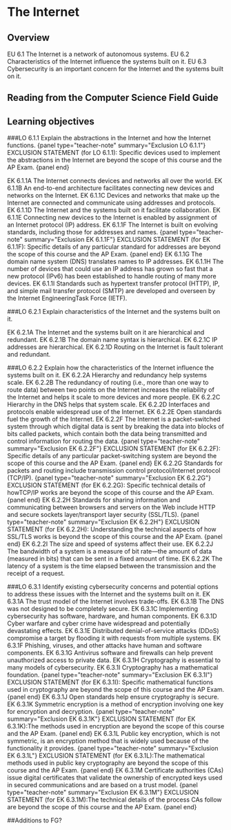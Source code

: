 # The Internet

## Overview
EU 6.1 The Internet is a network of autonomous systems.
EU 6.2 Characteristics of the Internet influence the systems built on it.
EU 6.3 Cybersecurity is an important concern for the Internet and the systems built on it.

## Reading from the Computer Science Field Guide

## Learning objectives

###LO 6.1.1 Explain the abstractions in the Internet and how the Internet functions.
{panel type="teacher-note" summary="Exclusion LO 6.1.1"}
EXCLUSION STATEMENT (for LO 6.1.1): Specific devices used to implement the abstractions in the Internet are beyond the scope of this course and the AP Exam.
{panel end}

EK 6.1.1A The Internet connects devices and networks all over the world.
EK 6.1.1B An end-to-end architecture facilitates connecting new devices and networks on the Internet.
EK 6.1.1C Devices and networks that make up the Internet are connected and communicate using addresses and protocols.
EK 6.1.1D The Internet and the systems built on it facilitate collaboration.
EK 6.1.1E Connecting new devices to the Internet is enabled by assignment of an Internet protocol (IP) address.
EK 6.1.1F The Internet is built on evolving standards, including those for addresses and names.
{panel type="teacher-note" summary="Exclusion EK 6.1.1F"}
EXCLUSION STATEMENT (for EK 6.1.1F): Specific details of any particular standard for addresses are beyond the scope of this course and the AP Exam.
{panel end}
EK 6.1.1G The domain name system (DNS) translates names to IP addresses.
EK 6.1.1H The number of devices that could use an IP address has grown so fast that a new protocol (IPv6) has been established to handle routing of many more devices.
EK 6.1.1I Standards such as hypertext transfer protocol (HTTP), IP, and simple mail transfer protocol (SMTP) are developed and overseen by the Internet EngineeringTask Force (IETF).

###LO 6.2.1 Explain characteristics of the Internet and the systems built on it.

EK 6.2.1A The Internet and the systems built on it are hierarchical and redundant.
EK 6.2.1B The domain name syntax is hierarchical.
EK 6.2.1C IP addresses are hierarchical.
EK 6.2.1D Routing on the Internet is fault tolerant and redundant.

###LO 6.2.2 Explain how the characteristics of the Internet influence the systems built on it.
EK 6.2.2A Hierarchy and redundancy help systems scale.
EK 6.2.2B The redundancy of routing (i.e., more than one way to route data) between two points on the Internet increases the reliability of the Internet and helps it scale to more devices and more people.
EK 6.2.2C Hierarchy in the DNS helps that system scale.
EK 6.2.2D Interfaces and protocols enable widespread use of the Internet.
EK 6.2.2E Open standards fuel the growth of the Internet.
EK 6.2.2F The Internet is a packet-switched system through which digital data is sent by breaking the data into blocks of bits called packets, which contain both the data being transmitted and control information for routing the data.
{panel type="teacher-note" summary="Exclusion EK 6.2.2F"}
EXCLUSION STATEMENT (for EK 6.2.2F): Specific details of any particular packet-switching system are beyond the scope of this course and the AP Exam.
{panel end}
EK 6.2.2G Standards for packets and routing include transmission control protocol/Internet protocol (TCP/IP).
{panel type="teacher-note" summary="Exclusion EK 6.2.2G"}
EXCLUSION STATEMENT (for EK 6.2.2G): Specific technical details of howTCP/IP works are beyond the scope of this course and the AP Exam.
{panel end}
EK 6.2.2H Standards for sharing information and communicating between browsers and servers on the Web include HTTP and secure sockets layer/transport layer security (SSL/TLS).
{panel type="teacher-note" summary="Exclusion EK 6.2.2H"}
EXCLUSION STATEMENT (for EK 6.2.2H): Understanding the technical aspects of how SSL/TLS works is beyond the scope of this course and the AP Exam.
{panel end}
EK 6.2.2I The size and speed of systems affect their use.
EK 6.2.2J The bandwidth of a system is a measure of bit rate—the amount of data (measured in bits) that can be sent in a fixed amount of time.
EK 6.2.2K The latency of a system is the time elapsed between the transmission and the receipt of a request.

###LO 6.3.1 Identify existing cybersecurity concerns and potential options to address these issues with the Internet and the systems built on it.
EK 6.3.1A The trust model of the Internet involves trade-offs.
EK 6.3.1B The DNS was not designed to be completely secure.
EK 6.3.1C Implementing cybersecurity has software, hardware, and human components.
EK 6.3.1D Cyber warfare and cyber crime have widespread and potentially devastating effects.
EK 6.3.1E Distributed denial-of-service attacks (DDoS) compromise a target by flooding it with requests from multiple systems.
EK 6.3.1F Phishing, viruses, and other attacks have human and software components.
EK 6.3.1G Antivirus software and firewalls can help prevent unauthorized access to private data.
EK 6.3.1H Cryptography is essential to many models of cybersecurity.
EK 6.3.1I Cryptography has a mathematical foundation.
{panel type="teacher-note" summary="Exclusion EK 6.3.1I"}
EXCLUSION STATEMENT (for EK 6.3.1I): Specific mathematical functions used in cryptography are beyond the scope of this course and the AP Exam.
{panel end}
EK 6.3.1J Open standards help ensure cryptography is secure.
EK 6.3.1K Symmetric encryption is a method of encryption involving one key for encryption and decryption.
{panel type="teacher-note" summary="Exclusion EK 6.3.1K"}
EXCLUSION STATEMENT (for EK 6.3.1K):The methods used in encryption are beyond the scope of this course and the AP Exam.
{panel end}
EK 6.3.1L Public key encryption, which is not symmetric, is an encryption method that is widely used because of the functionality it provides.
{panel type="teacher-note" summary="Exclusion EK 6.3.1L"}
EXCLUSION STATEMENT (for EK 6.3.1L):The mathematical methods used in public key cryptography are beyond the scope of this course and the AP Exam.
{panel end}
EK 6.3.1M Certificate authorities (CAs) issue digital certificates that validate the ownership of encrypted keys used in secured communications and are based on a trust model.
{panel type="teacher-note" summary="Exclusion EK 6.3.1M"}
EXCLUSION STATEMENT (for EK 6.3.1M):The technical details of the process CAs follow are beyond the scope of this course and the AP Exam.
{panel end}

##Additions to FG?
